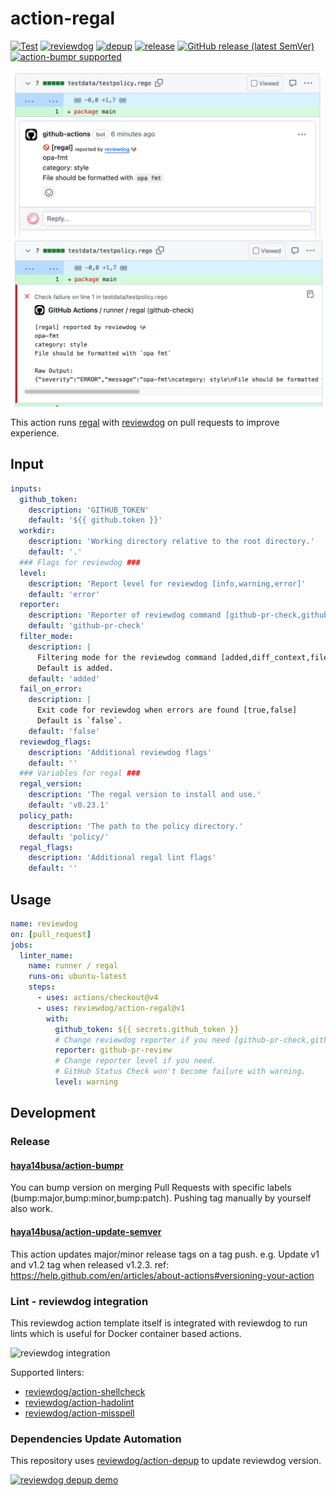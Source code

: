 # action-regal

[![Test](https://github.com/reviewdog/action-regal/workflows/Test/badge.svg)](https://github.com/reviewdog/action-regal/actions?query=workflow%3ATest)
[![reviewdog](https://github.com/reviewdog/action-regal/workflows/reviewdog/badge.svg)](https://github.com/reviewdog/action-regal/actions?query=workflow%3Areviewdog)
[![depup](https://github.com/reviewdog/action-regal/workflows/depup/badge.svg)](https://github.com/reviewdog/action-regal/actions?query=workflow%3Adepup)
[![release](https://github.com/reviewdog/action-regal/workflows/release/badge.svg)](https://github.com/reviewdog/action-regal/actions?query=workflow%3Arelease)
[![GitHub release (latest SemVer)](https://img.shields.io/github/v/release/reviewdog/action-regal?logo=github&sort=semver)](https://github.com/reviewdog/action-regal/releases)
[![action-bumpr supported](https://img.shields.io/badge/bumpr-supported-ff69b4?logo=github&link=https://github.com/haya14busa/action-bumpr)](https://github.com/haya14busa/action-bumpr)

![github-pr-review demo](images/pr-comment.png)
![github-pr-check demo](images/pr-check.png)

This action runs [regal](https://docs.styra.com/regal) with [reviewdog](https://github.com/reviewdog/reviewdog) on pull requests to improve experience.

## Input

```yaml
inputs:
  github_token:
    description: 'GITHUB_TOKEN'
    default: '${{ github.token }}'
  workdir:
    description: 'Working directory relative to the root directory.'
    default: '.'
  ### Flags for reviewdog ###
  level:
    description: 'Report level for reviewdog [info,warning,error]'
    default: 'error'
  reporter:
    description: 'Reporter of reviewdog command [github-pr-check,github-pr-review].'
    default: 'github-pr-check'
  filter_mode:
    description: |
      Filtering mode for the reviewdog command [added,diff_context,file,nofilter].
      Default is added.
    default: 'added'
  fail_on_error:
    description: |
      Exit code for reviewdog when errors are found [true,false]
      Default is `false`.
    default: 'false'
  reviewdog_flags:
    description: 'Additional reviewdog flags'
    default: ''
  ### Variables for regal ###
  regal_version:
    description: 'The regal version to install and use.'
    default: 'v0.23.1'
  policy_path:
    description: 'The path to the policy directory.'
    default: 'policy/'
  regal_flags:
    description: 'Additional regal lint flags'
    default: ''
```

## Usage

```yaml
name: reviewdog
on: [pull_request]
jobs:
  linter_name:
    name: runner / regal
    runs-on: ubuntu-latest
    steps:
      - uses: actions/checkout@v4
      - uses: reviewdog/action-regal@v1
        with:
          github_token: ${{ secrets.github_token }}
          # Change reviewdog reporter if you need [github-pr-check,github-check,github-pr-review].
          reporter: github-pr-review
          # Change reporter level if you need.
          # GitHub Status Check won't become failure with warning.
          level: warning
```

## Development

### Release

#### [haya14busa/action-bumpr](https://github.com/haya14busa/action-bumpr)
You can bump version on merging Pull Requests with specific labels (bump:major,bump:minor,bump:patch).
Pushing tag manually by yourself also work.

#### [haya14busa/action-update-semver](https://github.com/haya14busa/action-update-semver)

This action updates major/minor release tags on a tag push. e.g. Update v1 and v1.2 tag when released v1.2.3.
ref: https://help.github.com/en/articles/about-actions#versioning-your-action

### Lint - reviewdog integration

This reviewdog action template itself is integrated with reviewdog to run lints
which is useful for Docker container based actions.

![reviewdog integration](https://user-images.githubusercontent.com/3797062/72735107-7fbb9600-3bde-11ea-8087-12af76e7ee6f.png)

Supported linters:

- [reviewdog/action-shellcheck](https://github.com/reviewdog/action-shellcheck)
- [reviewdog/action-hadolint](https://github.com/reviewdog/action-hadolint)
- [reviewdog/action-misspell](https://github.com/reviewdog/action-misspell)

### Dependencies Update Automation
This repository uses [reviewdog/action-depup](https://github.com/reviewdog/action-depup) to update
reviewdog version.

[![reviewdog depup demo](https://user-images.githubusercontent.com/3797062/73154254-170e7500-411a-11ea-8211-912e9de7c936.png)](https://github.com/reviewdog/action-template/pull/6)
